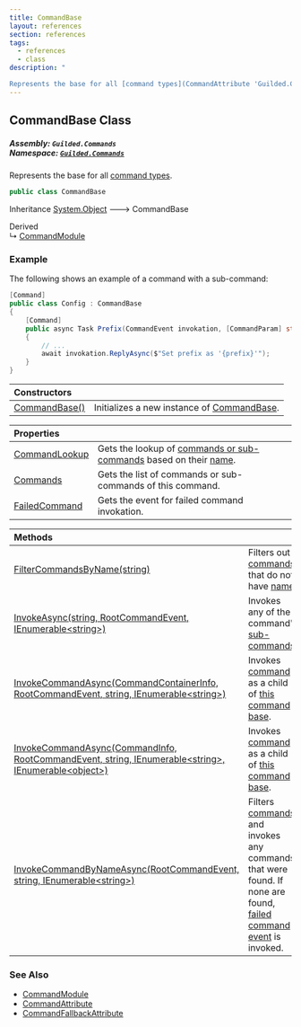 ```yaml
---
title: CommandBase
layout: references
section: references
tags:
  - references
  - class
description: "

Represents the base for all [command types](CommandAttribute 'Guilded.Commands.CommandAttribute')."
---
```


## CommandBase Class
##### **Assembly:** `Guilded.Commands`<br/>**Namespace:** [`Guilded.Commands`](Guilded.Commands 'Guilded.Commands')

Represents the base for all [command types](CommandAttribute 'Guilded.Commands.CommandAttribute').

```csharp
public class CommandBase
```

Inheritance [System.Object](https://docs.microsoft.com/en-us/dotnet/api/System.Object 'System.Object') &#129106; CommandBase

Derived  
&#8627; [CommandModule](CommandModule 'Guilded.Commands.CommandModule')

### Example
  
The following shows an example of a command with a sub-command:  
  
```csharp  
[Command]  
public class Config : CommandBase  
{  
    [Command]  
    public async Task Prefix(CommandEvent invokation, [CommandParam] string prefix)  
    {  
        // ...  
        await invokation.ReplyAsync($"Set prefix as '{prefix}'");  
    }  
}  
```

| Constructors | |
| :--- | :--- |
| [CommandBase()](CommandBase.CommandBase() 'Guilded.Commands.CommandBase.CommandBase()') | Initializes a new instance of [CommandBase](CommandBase 'Guilded.Commands.CommandBase'). |

| Properties | |
| :--- | :--- |
| [CommandLookup](CommandBase.CommandLookup 'Guilded.Commands.CommandBase.CommandLookup') | Gets the lookup of [commands or sub-commands](CommandBase.Commands 'Guilded.Commands.CommandBase.Commands') based on their [name](ICommandInfo_TMember_.Name 'Guilded.Commands.ICommandInfo<TMember>.Name'). |
| [Commands](CommandBase.Commands 'Guilded.Commands.CommandBase.Commands') | Gets the list of commands or sub-commands of this command. |
| [FailedCommand](CommandBase.FailedCommand 'Guilded.Commands.CommandBase.FailedCommand') | Gets the event for failed command invokation. |

| Methods | |
| :--- | :--- |
| [FilterCommandsByName(string)](CommandBase.FilterCommandsByName(string) 'Guilded.Commands.CommandBase.FilterCommandsByName(string)') | Filters out [commands](CommandBase.Commands 'Guilded.Commands.CommandBase.Commands') that do not have [name](CommandBase.FilterCommandsByName(string)#Guilded.Commands.CommandBase.FilterCommandsByName(string).name 'Guilded.Commands.CommandBase.FilterCommandsByName(string).name'). |
| [InvokeAsync(string, RootCommandEvent, IEnumerable&lt;string&gt;)](CommandBase.InvokeAsync(string,RootCommandEvent,IEnumerable_string_) 'Guilded.Commands.CommandBase.InvokeAsync(string, Guilded.Commands.RootCommandEvent, System.Collections.Generic.IEnumerable<string>)') | Invokes any of the command's [sub-commands](CommandBase.Commands 'Guilded.Commands.CommandBase.Commands'). |
| [InvokeCommandAsync(CommandContainerInfo, RootCommandEvent, string, IEnumerable&lt;string&gt;)](CommandBase.InvokeCommandAsync(CommandContainerInfo,RootCommandEvent,string,IEnumerable_string_) 'Guilded.Commands.CommandBase.InvokeCommandAsync(Guilded.Commands.CommandContainerInfo, Guilded.Commands.RootCommandEvent, string, System.Collections.Generic.IEnumerable<string>)') | Invokes [command](CommandBase.InvokeCommandAsync(CommandContainerInfo,RootCommandEvent,string,IEnumerable_string_)#Guilded.Commands.CommandBase.InvokeCommandAsync(Guilded.Commands.CommandContainerInfo,Guilded.Commands.RootCommandEvent,string,System.Collections.Generic.IEnumerable_string_).command 'Guilded.Commands.CommandBase.InvokeCommandAsync(Guilded.Commands.CommandContainerInfo, Guilded.Commands.RootCommandEvent, string, System.Collections.Generic.IEnumerable<string>).command') as a child of [this command base](CommandBase 'Guilded.Commands.CommandBase'). |
| [InvokeCommandAsync(CommandInfo, RootCommandEvent, string, IEnumerable&lt;string&gt;, IEnumerable&lt;object&gt;)](CommandBase.InvokeCommandAsync(CommandInfo,RootCommandEvent,string,IEnumerable_string_,IEnumerable_object_) 'Guilded.Commands.CommandBase.InvokeCommandAsync(Guilded.Commands.CommandInfo, Guilded.Commands.RootCommandEvent, string, System.Collections.Generic.IEnumerable<string>, System.Collections.Generic.IEnumerable<object>)') | Invokes [command](CommandBase.InvokeCommandAsync(CommandInfo,RootCommandEvent,string,IEnumerable_string_,IEnumerable_object_)#Guilded.Commands.CommandBase.InvokeCommandAsync(Guilded.Commands.CommandInfo,Guilded.Commands.RootCommandEvent,string,System.Collections.Generic.IEnumerable_string_,System.Collections.Generic.IEnumerable_object_).command 'Guilded.Commands.CommandBase.InvokeCommandAsync(Guilded.Commands.CommandInfo, Guilded.Commands.RootCommandEvent, string, System.Collections.Generic.IEnumerable<string>, System.Collections.Generic.IEnumerable<object>).command') as a child of [this command base](CommandBase 'Guilded.Commands.CommandBase'). |
| [InvokeCommandByNameAsync(RootCommandEvent, string, IEnumerable&lt;string&gt;)](CommandBase.InvokeCommandByNameAsync(RootCommandEvent,string,IEnumerable_string_) 'Guilded.Commands.CommandBase.InvokeCommandByNameAsync(Guilded.Commands.RootCommandEvent, string, System.Collections.Generic.IEnumerable<string>)') | Filters [commands](CommandBase.Commands 'Guilded.Commands.CommandBase.Commands') and invokes any commands that were found. If none are found, [failed command event](CommandBase.FailedCommand 'Guilded.Commands.CommandBase.FailedCommand') is invoked. |

### See Also
- [CommandModule](CommandModule 'Guilded.Commands.CommandModule')
- [CommandAttribute](CommandAttribute 'Guilded.Commands.CommandAttribute')
- [CommandFallbackAttribute](CommandFallbackAttribute 'Guilded.Commands.CommandFallbackAttribute')
